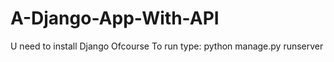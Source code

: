 # A-Django-App-With-API 

U need to install Django Ofcourse
To run type:
python manage.py runserver
